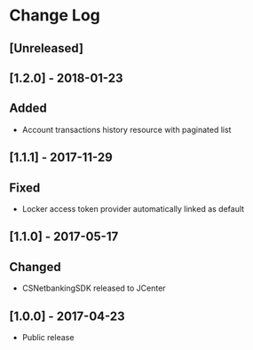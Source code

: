 # Change Log

## [Unreleased]

## [1.2.0] - 2018-01-23

## Added
- Account transactions history resource with paginated list

## [1.1.1] - 2017-11-29

## Fixed
- Locker access token provider automatically linked as default

## [1.1.0] - 2017-05-17

## Changed

- CSNetbankingSDK released to JCenter

## [1.0.0] - 2017-04-23

- Public release

